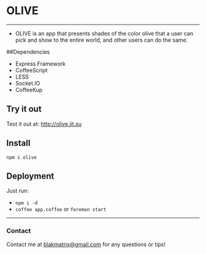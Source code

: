 
# OLIVE
***

- OLIVE is an app that presents shades of the color olive that a user can pick and show to the entire world, and other users can do the same.


##Dependencies

- Express Framework
- CoffeeScript
- LESS
- Socket.IO
- CoffeeKup



## Try it out
Test it out at: http://olive.jit.su


## Install
`npm i olive`


## Deployment

Just run:

- `npm i -d`
- `coffee app.coffee` or `foreman start`


***
### Contact
Contact me at blakmatrix@gmail.com for any questions or tips!